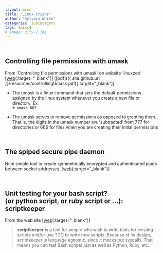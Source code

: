 ```yaml
---
layout: misc
title: "Linux tricks"
author: "Sylvain White"
categories: subCategory
tags: [misc]
# image: city-2.jpg
---
```

<br/>

## Controlling file permissions with umask

From 'Controlling file permissions with umask' on website 'linuxzoo' [[web](https://linuxzoo.net/page/sec_umask.html){:target="_blank"}]
[[pdf]({{ site.github.url }}/resources/controllingUmask.pdf){:target="_blank"}]

* The umask is a linux command that sets the default permissions assigned by the linux system whenever you create a new file or directory. Ex:<br/>
`# umask 007`

* The umask serves to remove permissions as opposed to granting them. That is, the digits in the umask number are 'subtracted' from 777 for directories or 666 for files when you are creating their initial permissions

<br/>

## The spiped secure pipe daemon

Nice simple tool to create symmetrically encrypted and authenticated pipes between socket addresses. 
[[web](https://www.tarsnap.com/spiped.html){:target="_blank"}]

<br/>

## Unit testing for your bash script? <br/> (or python script, or ruby script or ...): scriptkeeper

From the web site [[web](https://github.com/Originate/scriptkeeper){:target="_blank"}]

> **scriptkeeper** is a tool for people who wish to write tests for existing scripts and/or use TDD to write new scripts. Because of its design, scriptkeeper is language agnostic, since it mocks out syscalls. That means you can test Bash scripts just as well as Python, Ruby, etc.